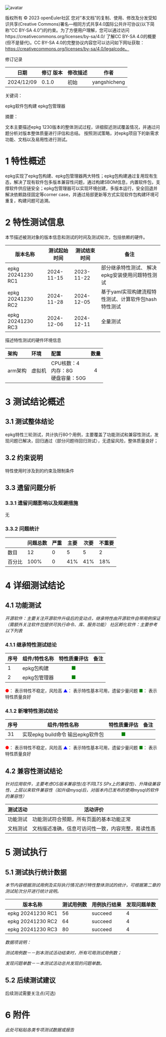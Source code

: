 ![avatar](../../images/openEuler.png)


版权所有 © 2023  openEuler社区
 您对“本文档”的复制、使用、修改及分发受知识共享(Creative Commons)署名—相同方式共享4.0国际公共许可协议(以下简称“CC BY-SA 4.0”)的约束。为了方便用户理解，您可以通过访问https://creativecommons.org/licenses/by-sa/4.0/ 了解CC BY-SA 4.0的概要 (但不是替代)。CC BY-SA 4.0的完整协议内容您可以访问如下网址获取：https://creativecommons.org/licenses/by-sa/4.0/legalcode。

修订记录

| 日期 | 修订   版本 | 修改描述 | 作者 |
| ---- | ----------- | -------- | ---- |
| 2024/12/09 | 0.1.0    | 初始     | yangshicheng |

关键词： 

epkg软件包构建 epkg包管理器

摘要：

文本主要描述epkg 1230版本的整体测试过程，详细叙述测试覆盖情况，并通过问题分析对版本整体质量进行评估和总结。
按照测试策略，对epkg项目下的新需求功能、文档以及易用性进行测试。


# 1     特性概述

epkg实现了epkg包构建、epkg包管理器两大特性；epkg包构建通过复用现有生态，解决了现有软件包多版本兼容性问题，通过构建SBOM信息，内置软件包，支撑软件供应链安全；epkg包管理器可以实现环境创建，多版本运行，安全回退并解决依赖路径固定等corner case，并通过局部更新等方式实现软件包构建环境可重复，构建问题可追溯。

# 2     特性测试信息

本节描述被测对象的版本信息和测试的时间及测试轮次，包括依赖的硬件。

| 版本名称             | 测试起始时间   | 测试结束时间  |  备注      |
| ------------------- | ------------ | ------------ |  ------    |
| epkg 20241230 RC1   | 2024-11-15  | 2023-11-22   |  部分继承特性测试、 解决epkg安装使用问题特性测试|
| epkg 20241230 RC2   | 2024-11-28  | 2024-12-05   |  基于yaml实现构建流程特性测试、计算软件包hash特性测试  |
| epkg 20241230 RC3   | 2024-12-06  | 2024-12-11   |  全量测试  |

描述特性测试的硬件环境信息


| 架构    | 环境   | 配置                                    | 数量 |
| :------ | :----- | :-------------------------------------- | :--: |
| arm架构 | 虚拟机 | CPU核数：4<br>内存：8G<br>硬盘容量：50G    |  4   |

# 3     测试结论概述

## 3.1   测试整体结论

epkg特性三轮测试，共计执行80个用例，主要覆盖了功能测试和兼容性测试，发现问题已解决，回归通过（部分问题待回归测试），无遗留风险，整体质量良好；


## 3.2   约束说明

特性使用时涉及到的约束及限制条件

## 3.3   遗留问题分析

### 3.3.1 遗留问题影响以及规避措施

无

### 3.3.2 问题统计

|        | 问题总数 | 严重 | 主要 | 次要 | 不重要 |
| ------ | -------- | ---- | ---- | ---- | ------ |
| 数目   |     12    |   0    |   5      |   5    |     2  |
| 百分比 |   100%     |   0    |  41%    |  41%   |    18%  |

# 4 详细测试结论

## 4.1 功能测试
*开源软件：主要关注开源软件升级后的变动点，继承特性由开源软件自带用例保证（需额外关注软件包提供可执行命令、库、服务功能）*
*社区孵化软件：主要参考以下列表*

### 4.1.1 继承特性测试结论

| 序号 | 组件/特性名称 | 特性质量评估 | 备注 |
| --- | ----------- | :--------: | --- |
| 1 | epkg包构建   | <font color=green>■</font> |   |
| 2 | epkg包管理器 | <font color=green>■</font> |   |

<font color=red>●</font>： 表示特性不稳定，风险高
<font color=blue>▲</font>： 表示特性基本可用，遗留少量问题
<font color=green>■</font>： 表示特性质量良好

### 4.1.2 新增特性测试结论

| 序号 | 组件/特性名称 | 特性质量评估 | 备注 |
| --- | ----------- | :--------: | --- |
| 31 | 实现epkg build命令 输出epkg软件包     | <font color=green>■</font> |   |

<font color=red>●</font>： 表示特性不稳定，风险高
<font color=blue>▲</font>： 表示特性基本可用，遗留少量问题
<font color=green>■</font>： 表示特性质量良好

## 4.2 兼容性测试结论

*针对应用软件，主要考虑OS版本兼容性(在不同LTS SPx上的兼容性)、升降级兼容性、上层以来软件兼容性（如升级mysql后，对版本内已发布的使用mysql的软件的兼容性）*

| 测试活动  | 活动评价                                 |
| -------- | -----------------------------------------|
| 功能测试  | 功能测试符合预期，所有页面的基本功能正常    |
| 文档测试  | 文档描述准确，信息可访问性一致，内容完整，易读性高 |


# 5     测试执行

## 5.1   测试执行统计数据

*本节内容根据测试用例及实际执行情况进行特性整体测试的统计，可根据第二章的测试轮次分开进行统计说明。*

| 版本名称 | 测试用例数 | 用例执行结果 | 发现问题单数 |
| -------- | ---------- | ------------ | ------------ |
|  epkg 20241230 RC1    |  56   | succeed |   4  |
|  epkg 20241230 RC2    |  64   | succeed |   4  |
|  epkg 20241230 RC3    |  80   | succeed |   4  |

*数据项说明：*

*测试用例数－－到本测试活动结束时，所有可用测试用例数；*

*发现问题单数－－本测试活动总共发现的问题单数。*

## 5.2   后续测试建议

后续测试需要关注点(可选)

# 6     附件

*此处可粘贴各类专项测试数据或报告*

 



 

 